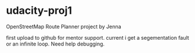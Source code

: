 # udacity-proj1
OpenStreetMap Route Planner project by Jenna

first upload to github for mentor support.  current i get a segementation fault or an infinite loop.  Need help debugging.

